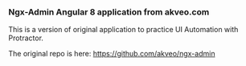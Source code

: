 ### Ngx-Admin Angular 8 application from akveo.com

This is a version of original application to practice UI Automation with Protractor.

The original repo is here: https://github.com/akveo/ngx-admin
